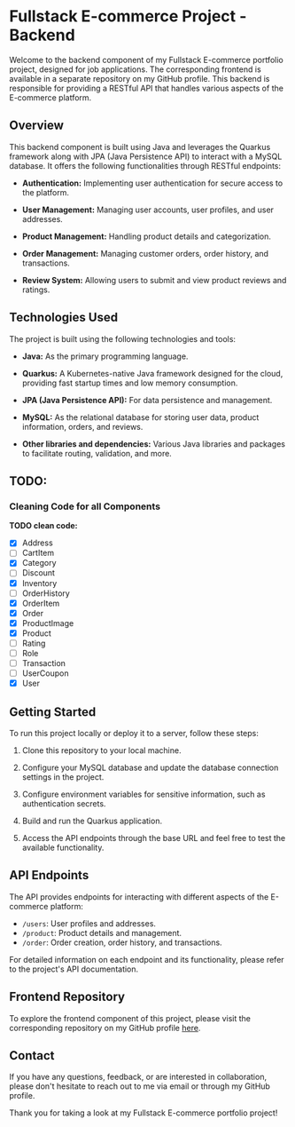 # Fullstack E-commerce Project - Backend

Welcome to the backend component of my Fullstack E-commerce portfolio project, designed for job applications. The corresponding frontend is available in a separate repository on my GitHub profile. This backend is responsible for providing a RESTful API that handles various aspects of the E-commerce platform.

## Overview

This backend component is built using Java and leverages the Quarkus framework along with JPA (Java Persistence API) to interact with a MySQL database. It offers the following functionalities through RESTful endpoints:

- **Authentication:** Implementing user authentication for secure access to the platform.

- **User Management:** Managing user accounts, user profiles, and user addresses.

- **Product Management:** Handling product details and categorization.

- **Order Management:** Managing customer orders, order history, and transactions.

- **Review System:** Allowing users to submit and view product reviews and ratings.

## Technologies Used

The project is built using the following technologies and tools:

- **Java:** As the primary programming language.

- **Quarkus:** A Kubernetes-native Java framework designed for the cloud, providing fast startup times and low memory consumption.

- **JPA (Java Persistence API):** For data persistence and management.

- **MySQL:** As the relational database for storing user data, product information, orders, and reviews.

- **Other libraries and dependencies:** Various Java libraries and packages to facilitate routing, validation, and more.
## TODO:  
### Cleaning Code for all Components
**TODO clean code:**

- [x] Address
- [ ] CartItem
- [x] Category
- [ ] Discount
- [x] Inventory
- [ ] OrderHistory
- [x] OrderItem
- [x] Order
- [x] ProductImage
- [x] Product
- [ ] Rating
- [ ] Role
- [ ] Transaction
- [ ] UserCoupon
- [x] User

## Getting Started

To run this project locally or deploy it to a server, follow these steps:

1. Clone this repository to your local machine.

2. Configure your MySQL database and update the database connection settings in the project.

3. Configure environment variables for sensitive information, such as authentication secrets.

4. Build and run the Quarkus application.

5. Access the API endpoints through the base URL and feel free to test the available functionality.

## API Endpoints

The API provides endpoints for interacting with different aspects of the E-commerce platform:

- `/users`: User profiles and addresses.
- `/product`: Product details and management.
- `/order`: Order creation, order history, and transactions.

For detailed information on each endpoint and its functionality, please refer to the project's API documentation.

## Frontend Repository

To explore the frontend component of this project, please visit the corresponding repository on my GitHub profile [here](link-to-frontend-repo).

## Contact

If you have any questions, feedback, or are interested in collaboration, please don't hesitate to reach out to me via email or through my GitHub profile.

Thank you for taking a look at my Fullstack E-commerce portfolio project!

